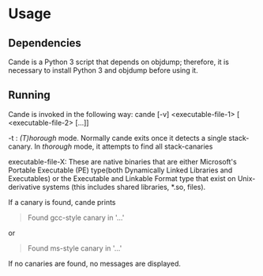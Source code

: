 Usage
=====

## Dependencies
Cande is a Python 3 script that depends on objdump;
therefore, it is necessary to install Python 3 and objdump before using it.

## Running
Cande is invoked in the following way:
   cande [-v] &lt;executable-file-1> [ &lt;executable-file-2> [...]]

-t : _(T)horough_ mode. Normally cande exits once it detects a single stack-canary. In _thorough_ mode, it attempts to find all stack-canaries

executable-file-X: These are native binaries that are either Microsoft's Portable Executable (PE) type(both Dynamically Linked Libraries and Executables) or the Executable and Linkable Format type that exist on Unix-derivative systems (this includes shared libraries, *.so, files).

If a canary is found, cande prints
>   Found gcc-style canary in '...'

or
>   Found ms-style canary in '...'

If no canaries are found, no messages are displayed.
